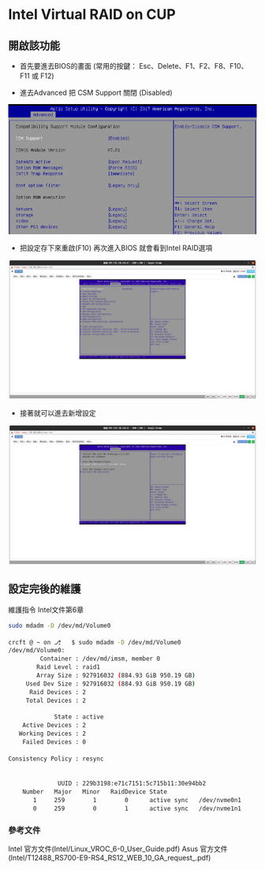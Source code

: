 # Intel Virtual RAID on CUP

## 開啟該功能

- 首先要進去BIOS的畫面 (常用的按鍵： Esc、Delete、F1、F2、F8、F10、F11 或 F12)

- 進去Advanced 把 CSM Support 關閉 (Disabled)

![Advanced](Intel/UEFI.png)

- 把設定存下來重啟(F10) 再次進入BIOS 就會看到Intel RAID選項

![RAID](Intel/RAID.png)

- 接著就可以進去新增設定

![SET](Intel/SET.png)

## 設定完後的維護

維護指令 Intel文件第6章

```bash
sudo mdadm -D /dev/md/Volume0

crcft @ ~ on ⎇   $ sudo mdadm -D /dev/md/Volume0
/dev/md/Volume0:
         Container : /dev/md/imsm, member 0
        Raid Level : raid1
        Array Size : 927916032 (884.93 GiB 950.19 GB)
     Used Dev Size : 927916032 (884.93 GiB 950.19 GB)
      Raid Devices : 2
     Total Devices : 2

             State : active 
    Active Devices : 2
   Working Devices : 2
    Failed Devices : 0

Consistency Policy : resync


              UUID : 229b3198:e71c7151:5c715b11:30e94bb2
    Number   Major   Minor   RaidDevice State
       1     259        1        0      active sync   /dev/nvme0n1
       0     259        0        1      active sync   /dev/nvme1n1
```


### 參考文件

Intel 官方文件(Intel/Linux_VROC_6-0_User_Guide.pdf)
Asus 官方文件(Intel/T12488_RS700-E9-RS4_RS12_WEB_10_GA_request_.pdf)